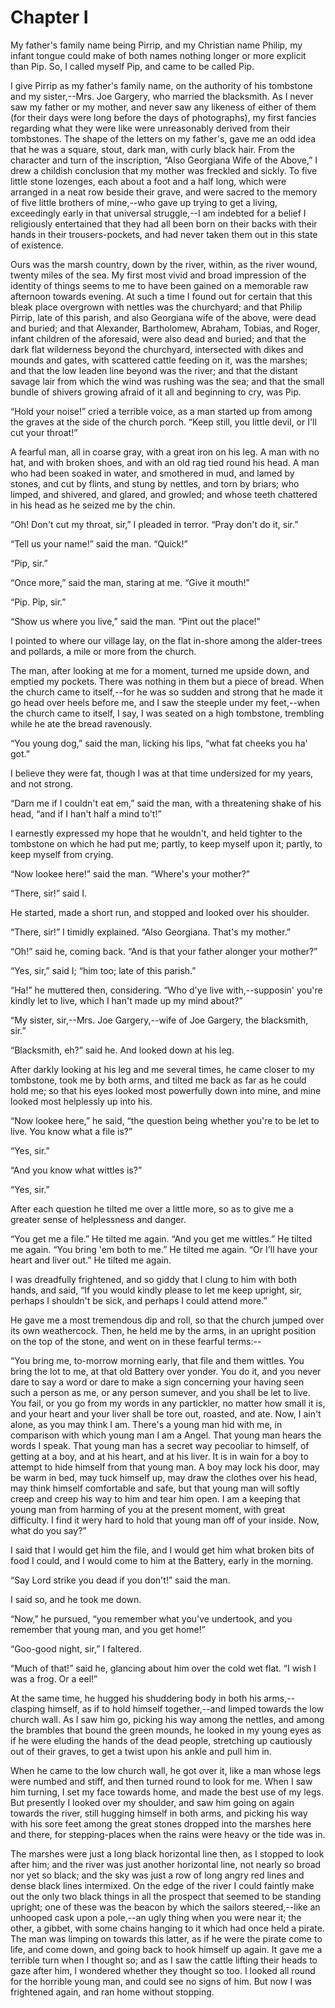 # Chapter I

My father's family name being Pirrip, and my Christian name Philip, my
infant tongue could make of both names nothing longer or more explicit
than Pip. So, I called myself Pip, and came to be called Pip.

I give Pirrip as my father's family name, on the authority of his
tombstone and my sister,--Mrs. Joe Gargery, who married the blacksmith.
As I never saw my father or my mother, and never saw any likeness
of either of them (for their days were long before the days of
photographs), my first fancies regarding what they were like were
unreasonably derived from their tombstones. The shape of the letters on
my father's, gave me an odd idea that he was a square, stout, dark man,
with curly black hair. From the character and turn of the inscription,
“Also Georgiana Wife of the Above,” I drew a childish conclusion that
my mother was freckled and sickly. To five little stone lozenges, each
about a foot and a half long, which were arranged in a neat row beside
their grave, and were sacred to the memory of five little brothers of
mine,--who gave up trying to get a living, exceedingly early in
that universal struggle,--I am indebted for a belief I religiously
entertained that they had all been born on their backs with their hands
in their trousers-pockets, and had never taken them out in this state of
existence.

Ours was the marsh country, down by the river, within, as the river
wound, twenty miles of the sea. My first most vivid and broad impression
of the identity of things seems to me to have been gained on a memorable
raw afternoon towards evening. At such a time I found out for certain
that this bleak place overgrown with nettles was the churchyard; and
that Philip Pirrip, late of this parish, and also Georgiana wife of the
above, were dead and buried; and that Alexander, Bartholomew, Abraham,
Tobias, and Roger, infant children of the aforesaid, were also dead
and buried; and that the dark flat wilderness beyond the churchyard,
intersected with dikes and mounds and gates, with scattered cattle
feeding on it, was the marshes; and that the low leaden line beyond
was the river; and that the distant savage lair from which the wind was
rushing was the sea; and that the small bundle of shivers growing afraid
of it all and beginning to cry, was Pip.

“Hold your noise!” cried a terrible voice, as a man started up from
among the graves at the side of the church porch. “Keep still, you
little devil, or I'll cut your throat!”

A fearful man, all in coarse gray, with a great iron on his leg. A man
with no hat, and with broken shoes, and with an old rag tied round his
head. A man who had been soaked in water, and smothered in mud, and
lamed by stones, and cut by flints, and stung by nettles, and torn by
briars; who limped, and shivered, and glared, and growled; and whose
teeth chattered in his head as he seized me by the chin.

“Oh! Don't cut my throat, sir,” I pleaded in terror. “Pray don't do it,
sir.”

“Tell us your name!” said the man. “Quick!”

“Pip, sir.”

“Once more,” said the man, staring at me. “Give it mouth!”

“Pip. Pip, sir.”

“Show us where you live,” said the man. “Pint out the place!”

I pointed to where our village lay, on the flat in-shore among the
alder-trees and pollards, a mile or more from the church.

The man, after looking at me for a moment, turned me upside down, and
emptied my pockets. There was nothing in them but a piece of bread. When
the church came to itself,--for he was so sudden and strong that he
made it go head over heels before me, and I saw the steeple under my
feet,--when the church came to itself, I say, I was seated on a high
tombstone, trembling while he ate the bread ravenously.

“You young dog,” said the man, licking his lips, “what fat cheeks you
ha' got.”

I believe they were fat, though I was at that time undersized for my
years, and not strong.

“Darn me if I couldn't eat em,” said the man, with a threatening shake
of his head, “and if I han't half a mind to't!”

I earnestly expressed my hope that he wouldn't, and held tighter to
the tombstone on which he had put me; partly, to keep myself upon it;
partly, to keep myself from crying.

“Now lookee here!” said the man. “Where's your mother?”

“There, sir!” said I.

He started, made a short run, and stopped and looked over his shoulder.

“There, sir!” I timidly explained. “Also Georgiana. That's my mother.”

“Oh!” said he, coming back. “And is that your father alonger your
mother?”

“Yes, sir,” said I; “him too; late of this parish.”

“Ha!” he muttered then, considering. “Who d'ye live with,--supposin'
you're kindly let to live, which I han't made up my mind about?”

“My sister, sir,--Mrs. Joe Gargery,--wife of Joe Gargery, the
blacksmith, sir.”

“Blacksmith, eh?” said he. And looked down at his leg.

After darkly looking at his leg and me several times, he came closer
to my tombstone, took me by both arms, and tilted me back as far as he
could hold me; so that his eyes looked most powerfully down into mine,
and mine looked most helplessly up into his.

“Now lookee here,” he said, “the question being whether you're to be let
to live. You know what a file is?”

“Yes, sir.”

“And you know what wittles is?”

“Yes, sir.”

After each question he tilted me over a little more, so as to give me a
greater sense of helplessness and danger.

“You get me a file.” He tilted me again. “And you get me wittles.” He
tilted me again. “You bring 'em both to me.” He tilted me again. “Or
I'll have your heart and liver out.” He tilted me again.

I was dreadfully frightened, and so giddy that I clung to him with both
hands, and said, “If you would kindly please to let me keep upright,
sir, perhaps I shouldn't be sick, and perhaps I could attend more.”

He gave me a most tremendous dip and roll, so that the church jumped
over its own weathercock. Then, he held me by the arms, in an upright
position on the top of the stone, and went on in these fearful terms:--

“You bring me, to-morrow morning early, that file and them wittles. You
bring the lot to me, at that old Battery over yonder. You do it, and you
never dare to say a word or dare to make a sign concerning your having
seen such a person as me, or any person sumever, and you shall be let to
live. You fail, or you go from my words in any partickler, no matter how
small it is, and your heart and your liver shall be tore out, roasted,
and ate. Now, I ain't alone, as you may think I am. There's a young man
hid with me, in comparison with which young man I am a Angel. That young
man hears the words I speak. That young man has a secret way pecooliar
to himself, of getting at a boy, and at his heart, and at his liver. It
is in wain for a boy to attempt to hide himself from that young man. A
boy may lock his door, may be warm in bed, may tuck himself up, may draw
the clothes over his head, may think himself comfortable and safe, but
that young man will softly creep and creep his way to him and tear him
open. I am a keeping that young man from harming of you at the present
moment, with great difficulty. I find it wery hard to hold that young
man off of your inside. Now, what do you say?”

I said that I would get him the file, and I would get him what broken
bits of food I could, and I would come to him at the Battery, early in
the morning.

“Say Lord strike you dead if you don't!” said the man.

I said so, and he took me down.

“Now,” he pursued, “you remember what you've undertook, and you remember
that young man, and you get home!”

“Goo-good night, sir,” I faltered.

“Much of that!” said he, glancing about him over the cold wet flat. “I
wish I was a frog. Or a eel!”

At the same time, he hugged his shuddering body in both his
arms,--clasping himself, as if to hold himself together,--and limped
towards the low church wall. As I saw him go, picking his way among the
nettles, and among the brambles that bound the green mounds, he looked
in my young eyes as if he were eluding the hands of the dead people,
stretching up cautiously out of their graves, to get a twist upon his
ankle and pull him in.

When he came to the low church wall, he got over it, like a man whose
legs were numbed and stiff, and then turned round to look for me. When I
saw him turning, I set my face towards home, and made the best use of
my legs. But presently I looked over my shoulder, and saw him going on
again towards the river, still hugging himself in both arms, and picking
his way with his sore feet among the great stones dropped into the
marshes here and there, for stepping-places when the rains were heavy or
the tide was in.

The marshes were just a long black horizontal line then, as I stopped
to look after him; and the river was just another horizontal line, not
nearly so broad nor yet so black; and the sky was just a row of long
angry red lines and dense black lines intermixed. On the edge of the
river I could faintly make out the only two black things in all the
prospect that seemed to be standing upright; one of these was the beacon
by which the sailors steered,--like an unhooped cask upon a pole,--an
ugly thing when you were near it; the other, a gibbet, with some chains
hanging to it which had once held a pirate. The man was limping on
towards this latter, as if he were the pirate come to life, and come
down, and going back to hook himself up again. It gave me a terrible
turn when I thought so; and as I saw the cattle lifting their heads to
gaze after him, I wondered whether they thought so too. I looked all
round for the horrible young man, and could see no signs of him. But now
I was frightened again, and ran home without stopping.




